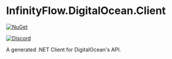 # InfinityFlow.DigitalOcean.Client

[![NuGet](https://img.shields.io/nuget/v/InfinityFlow.DigitalOcean.Client.svg?style=flat)](https://www.nuget.org/packages/InfinityFlow.DigitalOcean.Client)
 
[![Discord](https://discordapp.com/api/guilds/1148334798524383292/widget.png?style=banner2)](https://discord.gg/PXJFbP7PKk)


A generated .NET Client for DigitalOcean's API.
